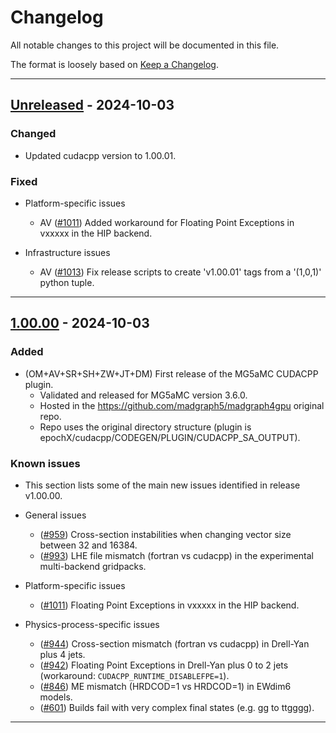 # Changelog

All notable changes to this project will be documented in this file.

The format is loosely based on [Keep a Changelog](https://keepachangelog.com).

--------------------------------------------------------------------------------

## [Unreleased] - 2024-10-03

### Changed

- Updated cudacpp version to 1.00.01.

### Fixed

- Platform-specific issues
  - AV ([#1011]) Added workaround for Floating Point Exceptions in vxxxxx in the HIP backend.

- Infrastructure issues
  - AV ([#1013]) Fix release scripts to create 'v1.00.01' tags from a '(1,0,1)' python tuple.

--------------------------------------------------------------------------------

## [1.00.00] - 2024-10-03

### Added

- (OM+AV+SR+SH+ZW+JT+DM) First release of the MG5aMC CUDACPP plugin.
  - Validated and released for MG5aMC version 3.6.0.
  - Hosted in the https://github.com/madgraph5/madgraph4gpu original repo.
  - Repo uses the original directory structure (plugin is epochX/cudacpp/CODEGEN/PLUGIN/CUDACPP_SA_OUTPUT).

### Known issues

- This section lists some of the main new issues identified in release v1.00.00.

- General issues
  - ([#959]) Cross-section instabilities when changing vector size between 32 and 16384.
  - ([#993]) LHE file mismatch (fortran vs cudacpp) in the experimental multi-backend gridpacks.

- Platform-specific issues
  - ([#1011]) Floating Point Exceptions in vxxxxx in the HIP backend.

- Physics-process-specific issues
  - ([#944]) Cross-section mismatch (fortran vs cudacpp) in Drell-Yan plus 4 jets.
  - ([#942]) Floating Point Exceptions in Drell-Yan plus 0 to 2 jets (workaround: `CUDACPP_RUNTIME_DISABLEFPE=1`).
  - ([#846]) ME mismatch (HRDCOD=1 vs HRDCOD=1) in EWdim6 models.
  - ([#601]) Builds fail with very complex final states (e.g. gg to ttgggg).

--------------------------------------------------------------------------------

[1.00.00]: https://github.com/madgraph5/madgraph4gpu/releases/tag/cudacpp_for3.6.0_v1.00.00
[Unreleased]: https://github.com/madgraph5/madgraph4gpu/releases/compare/cudacpp_for3.6.0_v1.00.00...HEAD

[#601]: https://github.com/madgraph5/madgraph4gpu/issues/601
[#846]: https://github.com/madgraph5/madgraph4gpu/issues/846
[#942]: https://github.com/madgraph5/madgraph4gpu/issues/942
[#944]: https://github.com/madgraph5/madgraph4gpu/issues/944
[#959]: https://github.com/madgraph5/madgraph4gpu/issues/959
[#993]: https://github.com/madgraph5/madgraph4gpu/issues/993
[#1011]: https://github.com/madgraph5/madgraph4gpu/issues/1011
[#1013]: https://github.com/madgraph5/madgraph4gpu/issues/1013

